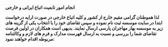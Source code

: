 **انجام امور تابعیت اتباع ایرانی و خارجی**

**لذا هموطنان گرامی مقیم خارج از کشور و کلیه اتباع خارجی در صورت ارایه درخواست ابتدا در سایت موسسه ثبت نام نموده و سپس تقاضای خود را با انتخاب یکی از گزینه های
زیر به موسسه بهار مهاجران پارسی ارسال نمایند. بدیهی است همکاران در اولین فرصت تقاضای شما را بررسی و نسبت به ارسال فهرست مدارک و فرم های لازم و وکالتنامه
مربوطه اقدام خواهند نمود:**
